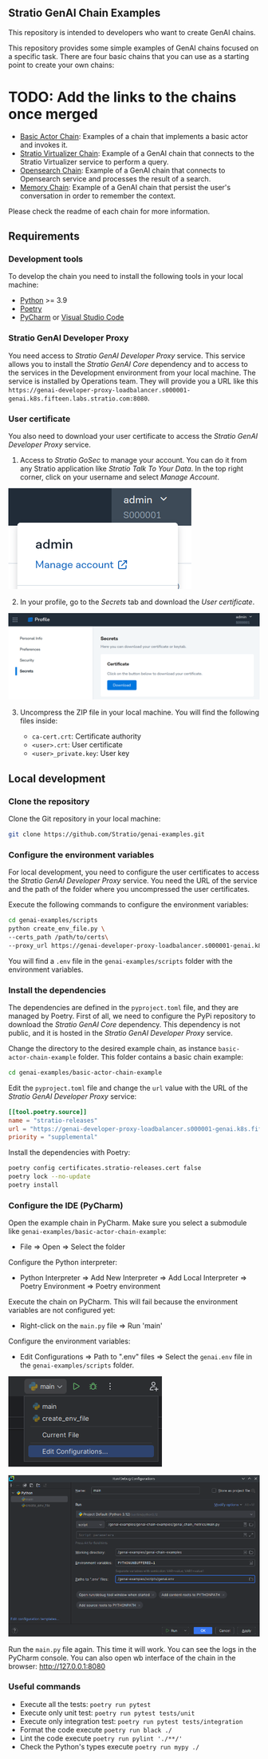 ## Stratio GenAI Chain Examples

This repository is intended to developers who want to create GenAI chains. 

This repository provides some simple examples of GenAI chains focused on a specific task.
There are four basic chains that you can use as a starting point to create your own chains:
 # TODO: Add the links to the chains once merged
* [Basic Actor Chain](basic-actor-chain-example/README.md): Examples of a chain that implements a basic actor and invokes it.
* [Stratio Virtualizer Chain](./virtualizer-chain-example/README.md): Example of a GenAI chain that connects to the Stratio Virtualizer service to perform a query.
* [Opensearch Chain](./README.md): Example of a GenAI chain that connects to Opensearch service and processes the result of a search.
* [Memory Chain](./README.md): Example of a GenAI chain that persist the user's conversation in order to remember the context.

Please check the readme of each chain for more information.

## Requirements

### Development tools

To develop the chain you need to install the following tools in your local machine:

* [Python](https://www.python.org/) >= 3.9
* [Poetry](https://python-poetry.org/docs/#installation)
* [PyCharm](https://www.jetbrains.com/pycharm/) or [Visual Studio Code](https://code.visualstudio.com/)

### Stratio GenAI Developer Proxy

You need access to *Stratio GenAI Developer Proxy* service. This service allows you to install the *Stratio GenAI Core* dependency and to access to the services in the Development environment from your local machine. The service is installed by Operations team. They will provide you a URL like this `https://genai-developer-proxy-loadbalancer.s000001-genai.k8s.fifteen.labs.stratio.com:8080`.

### User certificate

You also need to download your user certificate to access the *Stratio GenAI Developer Proxy* service.

1. Access to *Stratio GoSec* to manage your account. You can do it from any Stratio application like *Stratio Talk To Your Data*. In the top right corner, click on your username and select *Manage Account*.

![](./docs/manage_account_menu.png)

2. In your profile, go to the *Secrets* tab and download the *User certificate*.

![](./docs/profile_secrets.png)

3. Uncompress the ZIP file in your local machine. You will find the following files inside:

   * `ca-cert.crt`: Certificate authority
   * `<user>.crt`: User certificate
   * `<user>_private.key`: User key

## Local development

### Clone the repository

Clone the Git repository in your local machine:

```bash
git clone https://github.com/Stratio/genai-examples.git
```

### Configure the environment variables

For local development, you need to configure the user certificates to access the *Stratio GenAI Developer Proxy* service. You need the URL of the service and the path of the folder where you uncompressed the user certificates.

Execute the following commands to configure the environment variables:

```bash
cd genai-examples/scripts
python create_env_file.py \
--certs_path /path/to/certs\
--proxy_url https://genai-developer-proxy-loadbalancer.s000001-genai.k8s.fifteen.labs.stratio.com:8080
```

You will find a `.env` file in the `genai-examples/scripts` folder with the environment variables.

### Install the dependencies

The dependencies are defined in the `pyproject.toml` file, and they are managed by Poetry. First of all, we need to configure the PyPi repository to download the *Stratio GenAI Core* dependency. This dependency is not public, and it is hosted in the *Stratio GenAI Developer Proxy* service.

Change the directory to the desired example chain, as instance `basic-actor-chain-example` folder. This folder contains a basic chain example:

```bash
cd genai-examples/basic-actor-chain-example
```

Edit the `pyproject.toml` file and change the `url` value with the URL of the *Stratio GenAI Developer Proxy* service:

```toml
[[tool.poetry.source]]
name = "stratio-releases"
url = "https://genai-developer-proxy-loadbalancer.s000001-genai.k8s.fifteen.labs.stratio.com:8080/service/genai-api/v1/pypi/simple"
priority = "supplemental"
```

Install the dependencies with Poetry:

```bash
poetry config certificates.stratio-releases.cert false
poetry lock --no-update
poetry install
```

### Configure the IDE (PyCharm)

Open the example chain in PyCharm. Make sure you select a submodule like `genai-examples/basic-actor-chain-example`:

* File => Open => Select the folder

Configure the Python interpreter:

* Python Interpreter => Add New Interpreter => Add Local Interpreter => Poetry Environment => Poetry environment

Execute the chain on PyCharm. This will fail because the environment variables are not configured yet:

* Right-click on the `main.py` file => Run 'main'

Configure the environment variables:

* Edit Configurations => Path to ".env" files => Select the `genai.env` file in the `genai-examples/scripts` folder.

![](./docs/pycharm_list_configurations.png)

![](./docs/pycharm_edit_configuration.png)

Run the `main.py` file again. This time it will work. You can see the logs in the PyCharm console. You can also open wb interface of the chain in the browser: http://127.0.0.1:8080 

### Useful commands

* Execute all the tests: `poetry run pytest`
* Execute only unit test: `poetry run pytest tests/unit`
* Execute only integration test: `poetry run pytest tests/integration`
* Format the code execute `poetry run black ./`
* Lint the code execute `poetry run pylint './**/'`
* Check the Python's types execute `poetry run mypy ./`
